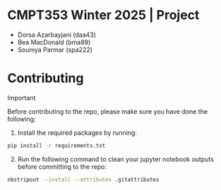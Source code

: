# CMPT353 Winter 2025 | Project

- Dorsa Azarbayjani (daa43)
- Bea MacDonald (bma89)
- Soumya Parmar (spa222)


# Contributing

> [!IMPORTANT]
> Before contributing to the repo, please make sure you have done the following:
> 1) Install the required packages by running:
> ```sh
> pip install -r requirements.txt
> ```
> 2) Run the following command to clean your jupyter notebook outputs before committing to the repo:
> ```sh
> nbstripout --install --attributes .gitattributes
> ```
